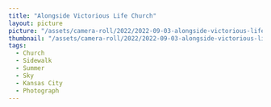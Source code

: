 ```yaml
---
title: "Alongside Victorious Life Church"
layout: picture
picture: "/assets/camera-roll/2022/2022-09-03-alongside-victorious-life-church/20220903_174016326_iOS.jpg"
thumbnail: "/assets/camera-roll/2022/2022-09-03-alongside-victorious-life-church/20220903_174016326_iOS-thumbnail.jpg"
tags:
  - Church
  - Sidewalk
  - Summer
  - Sky
  - Kansas City
  - Photograph
---
```

